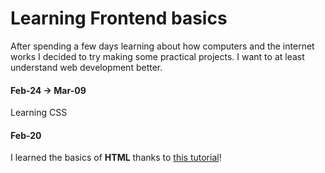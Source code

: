 # Learning Frontend basics

After spending a few days learning about how computers and the internet works
I decided to try making some practical projects. I want to at least understand
web development better.

#### Feb-24 -> Mar-09
Learning CSS

#### Feb-20
I learned the basics of **HTML** thanks to 
[this tutorial](https://youtu.be/HGTJBPNC-Gw?si=40-EgLgE5XYCWGhq)!